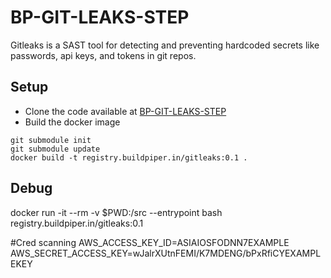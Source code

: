 #  BP-GIT-LEAKS-STEP

Gitleaks is a SAST tool for detecting and preventing hardcoded secrets like passwords, api keys, and tokens in git repos.

## Setup
* Clone the code available at [ BP-GIT-LEAKS-STEP](https://github.com/OT-BUILDPIPER-MARKETPLACE/BP-GIT-LEAKS-STEP.git)
* Build the docker image
```
git submodule init
git submodule update
docker build -t registry.buildpiper.in/gitleaks:0.1 .
```


## Debug
docker run -it --rm -v $PWD:/src --entrypoint bash registry.buildpiper.in/gitleaks:0.1 


#Cred scanning AWS_ACCESS_KEY_ID=ASIAIOSFODNN7EXAMPLE AWS_SECRET_ACCESS_KEY=wJalrXUtnFEMI/K7MDENG/bPxRfiCYEXAMPLEKEY
